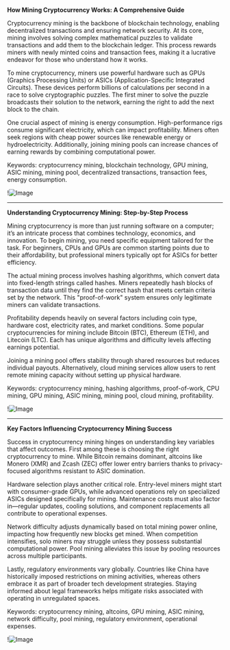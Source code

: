**How Mining Cryptocurrency Works: A Comprehensive Guide**

Cryptocurrency mining is the backbone of blockchain technology, enabling decentralized transactions and ensuring network security. At its core, mining involves solving complex mathematical puzzles to validate transactions and add them to the blockchain ledger. This process rewards miners with newly minted coins and transaction fees, making it a lucrative endeavor for those who understand how it works.

To mine cryptocurrency, miners use powerful hardware such as GPUs (Graphics Processing Units) or ASICs (Application-Specific Integrated Circuits). These devices perform billions of calculations per second in a race to solve cryptographic puzzles. The first miner to solve the puzzle broadcasts their solution to the network, earning the right to add the next block to the chain. 

One crucial aspect of mining is energy consumption. High-performance rigs consume significant electricity, which can impact profitability. Miners often seek regions with cheap power sources like renewable energy or hydroelectricity. Additionally, joining mining pools can increase chances of earning rewards by combining computational power.

Keywords: cryptocurrency mining, blockchain technology, GPU mining, ASIC mining, mining pool, decentralized transactions, transaction fees, energy consumption.

!![Image](https://github.com/user-attachments/assets/3be06921-4469-491d-bd37-5f14c53422b7)

---

**Understanding Cryptocurrency Mining: Step-by-Step Process**

Mining cryptocurrency is more than just running software on a computer; it’s an intricate process that combines technology, economics, and innovation. To begin mining, you need specific equipment tailored for the task. For beginners, CPUs and GPUs are common starting points due to their affordability, but professional miners typically opt for ASICs for better efficiency.

The actual mining process involves hashing algorithms, which convert data into fixed-length strings called hashes. Miners repeatedly hash blocks of transaction data until they find the correct hash that meets certain criteria set by the network. This "proof-of-work" system ensures only legitimate miners can validate transactions.

Profitability depends heavily on several factors including coin type, hardware cost, electricity rates, and market conditions. Some popular cryptocurrencies for mining include Bitcoin (BTC), Ethereum (ETH), and Litecoin (LTC). Each has unique algorithms and difficulty levels affecting earnings potential.

Joining a mining pool offers stability through shared resources but reduces individual payouts. Alternatively, cloud mining services allow users to rent remote mining capacity without setting up physical hardware.

Keywords: cryptocurrency mining, hashing algorithms, proof-of-work, CPU mining, GPU mining, ASIC mining, mining pool, cloud mining, profitability.

!![Image](https://github.com/user-attachments/assets/3be06921-4469-491d-bd37-5f14c53422b7)

---

**Key Factors Influencing Cryptocurrency Mining Success**

Success in cryptocurrency mining hinges on understanding key variables that affect outcomes. First among these is choosing the right cryptocurrency to mine. While Bitcoin remains dominant, altcoins like Monero (XMR) and Zcash (ZEC) offer lower entry barriers thanks to privacy-focused algorithms resistant to ASIC domination.

Hardware selection plays another critical role. Entry-level miners might start with consumer-grade GPUs, while advanced operations rely on specialized ASICs designed specifically for mining. Maintenance costs must also factor in—regular updates, cooling solutions, and component replacements all contribute to operational expenses.

Network difficulty adjusts dynamically based on total mining power online, impacting how frequently new blocks get mined. When competition intensifies, solo miners may struggle unless they possess substantial computational power. Pool mining alleviates this issue by pooling resources across multiple participants.

Lastly, regulatory environments vary globally. Countries like China have historically imposed restrictions on mining activities, whereas others embrace it as part of broader tech development strategies. Staying informed about legal frameworks helps mitigate risks associated with operating in unregulated spaces.

Keywords: cryptocurrency mining, altcoins, GPU mining, ASIC mining, network difficulty, pool mining, regulatory environment, operational expenses.

!![Image](https://github.com/user-attachments/assets/3be06921-4469-491d-bd37-5f14c53422b7)